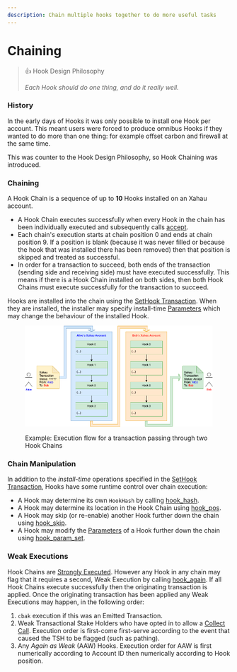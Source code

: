 ```yaml
---
description: Chain multiple hooks together to do more useful tasks
---
```


# Chaining

> 👍 Hook Design Philosophy
>
> _Each Hook should do one thing, and do it really well._

### History

In the early days of Hooks it was only possible to install one Hook per account. This meant users were forced to produce omnibus Hooks if they wanted to do more than one thing: for example offset carbon and firewall at the same time.

This was counter to the Hook Design Philosophy, so Hook Chaining was introduced.

### Chaining

A Hook Chain is a sequence of up to **10** Hooks installed on an Xahau account.

* A Hook Chain executes successfully when every Hook in the chain has been individually executed and subsequently calls [accept](../technical/hooks-functions/control/accept.md).
* Each chain's execution starts at chain position 0 and ends at chain position 9. If a position is blank (because it was never filled or because the hook that was installed there has been removed) then that position is skipped and treated as successful.
* In order for a transaction to succeed, both ends of the transaction (sending side and receiving side) must have executed successfully. This means if there is a Hook Chain installed on both sides, then both Hook Chains must execute successfully for the transaction to succeed.

Hooks are installed into the chain using the [SetHook Transaction](sethook-transaction.md). When they are installed, the installer may specify install-time [Parameters](parameters.md) which may change the behaviour of the installed Hook.

<figure><img src="../.gitbook/assets/spaces_m6f29os4wP16vCS4lHNh_uploads_0OucxySTRinbe13SITJT_5561b32-sethook-Page-3.png" alt=""><figcaption><p>Example: Execution flow for a transaction passing through two Hook Chains</p></figcaption></figure>

### Chain Manipulation

In addition to the _install-time_ operations specified in the [SetHook Transaction](sethook-transaction.md), Hooks have some runtime control over chain execution:

* A Hook may determine its own `HookHash` by calling [hook\_hash](../technical/hooks-functions/hook-context/hook_hash.md).
* A Hook may determine its location in the Hook Chain using [hook\_pos](../technical/hooks-functions/hook-context/hook_pos.md).
* A Hook may skip (or re-enable) another Hook further down the chain using [hook\_skip](../technical/hooks-functions/hook-context/hook_skip.md).
* A Hook may modify the [Parameters](parameters.md) of a Hook further down the chain using [hook\_param\_set](../technical/hooks-functions/hook-context/hook_param_set.md).

### Weak Executions

Hook Chains are [Strongly Executed](weak-and-strong.md). However any Hook in any chain may flag that it requires a second, Weak Execution by calling [hook\_again](../technical/hooks-functions/hook-context/hook_again.md). If all Hook Chains execute successfully then the originating transaction is applied. Once the originating transaction has been applied any Weak Executions may happen, in the following order:

1. `cbak` execution if this was an Emitted Transaction.
2. Weak Transactional Stake Holders who have opted in to allow a [Collect Call](collect-call.md). Execution order is first-come first-serve according to the event that caused the TSH to be flagged (such as pathing).
3. Any _Again as Weak_ (AAW) Hooks. Execution order for AAW is first numerically according to Account ID then numerically according to Hook position.
